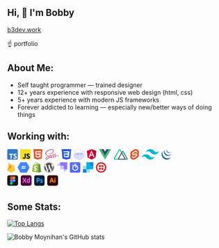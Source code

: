 ## Hi, 👋  I'm Bobby

[b3dev.work](https://b3dev.work)

☝️ portfolio
## About Me:
- Self taught programmer — trained designer
- 12+ years experience with responsive web design (html, css)
- 5+ years experience with modern JS frameworks
- Forever addicted to learning — especially new/better ways of doing things
## Working with:
<div style="width: 100%">
  <img src="assets/ts.png" style="width: auto; height: 24px; float: left; margin-right: 6px; margin-bottom: 6px"/>
  <img src="assets/js.png" style="width: auto; height: 24px; float: left; margin-right: 6px; margin-bottom: 6px"/>
  <img src="assets/html.png" style="width: auto; height: 24px; float: left; margin-right: 6px; margin-bottom: 6px"/>
  <img src="assets/scss.png" style="width: auto; height: 24px; float: left; margin-right: 6px; margin-bottom: 6px"/>
  <img src="assets/css.png" style="width: auto; height: 24px; float: left; margin-right: 6px; margin-bottom: 6px"/>
  <img src="assets/liquid.png" style="width: auto; height: 24px; float: left; margin-right: 6px; margin-bottom: 6px"/>
  <img src="assets/angular.png" style="width: auto; height: 24px; float: left; margin-right: 6px; margin-bottom: 6px"/>
  <img src="assets/vue.png" style="width: auto; height: 24px; float: left; margin-right: 6px; margin-bottom: 6px"/>
  <img src="assets/nuxt.png" style="width: auto; height: 24px; float: left; margin-right: 6px; margin-bottom: 6px"/>
  <img src="assets/svelte.png" style="width: auto; height: 24px; float: left; margin-right: 6px; margin-bottom: 6px"/>
  <img src="assets/tailwind.png" style="width: auto; height: 24px; float: left; margin-right: 6px; margin-bottom: 6px"/>
  <img src="assets/jquery.png" style="width: auto; height: 24px; float: left; margin-right: 6px; margin-bottom: 6px"/>
</div>
<div style="width: 100%; clear: both;">
  <img src="assets/firebase.png" style="width: auto; height: 24px; float: left; margin-right: 6px; margin-bottom: 6px"/>
  <img src="assets/google-cloud-storage.png" style="width: auto; height: 24px; float: left; margin-right: 6px; margin-bottom: 6px"/>
  <img src="assets/shopify.png" style="width: auto; height: 24px; float: left; margin-right: 6px; margin-bottom: 6px"/>
  <img src="assets/wordpress.png" style="width: auto; height: 24px; float: left; margin-right: 6px; margin-bottom: 6px"/>
  <img src="assets/strapi.png" style="width: auto; height: 24px; float: left; margin-right: 6px; margin-bottom: 6px"/>
  <img src="assets/algolia.png" style="width: auto; height: 24px; float: left; margin-right: 6px; margin-bottom: 6px"/>
  <img src="assets/sendgrid.png" style="width: auto; height: 24px; float: left; margin-right: 6px; margin-bottom: 6px"/>
  <img src="assets/twilio.png" style="width: auto; height: 24px; float: left; margin-right: 6px; margin-bottom: 6px"/>
</div>
<div style="width: 100%; clear: both;">
  <img src="assets/figma.png" style="width: auto; height: 24px; float: left; margin-right: 6px; margin-bottom: 6px"/>
  <img src="assets/adobe-xd.png" style="width: auto; height: 24px; float: left; margin-right: 6px; margin-bottom: 6px"/>
  <img src="assets/adobe-photoshop.png" style="width: auto; height: 24px; float: left; margin-right: 6px; margin-bottom: 6px"/>
  <img src="assets/adobe-illustrator.png" style="width: auto; height: 24px; float: left; margin-right: 6px; margin-bottom: 6px"/>
</div>

<div style="width: 100%; clear: both;"></div>

## Some Stats:

[![Top Langs](https://github-readme-stats.vercel.app/api/top-langs/?username=itBme3&layout=compact&count_private=true&theme=radical)](https://github.com/itBme3/github-readme-stats)


![Bobby Moynihan's GitHub stats](https://github-readme-stats.vercel.app/api?username=itBme3&hide=issues,stars,contribs&theme=radical&layout=compact&count_private=true)